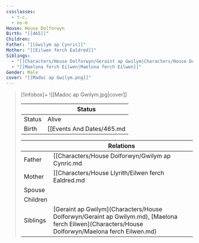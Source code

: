 ```yaml
---
cssclasses:
  - t-c,
  - no-m
House: House Dolforwyn
Birth: "[[465]]"
Children: 
Father: "[[Gwilym ap Cynric]]"
Mother: "[[Eilwen ferch Ealdred]]"
Siblings:
  - "[[Characters/House Dolforwyn/Geraint ap Gwilym|Characters/House Dolforwyn/Geraint ap Gwilym]]"
  - "[[Maelona ferch Eilwen|Maelona ferch Eilwen]]"
Gender: Male
cover: "[[Madoc ap Gwilym.png]]"
---
```

> [!infobox]+
> ![[Madoc ap Gwilym.jpg|cover]]
>
>|| Status   |
> | ---- | ---- |
> |Status| Alive|
> |Birth|[[Events And Dates/465.md|465]] <small>(Age 20)</small>  |
>
>|| Relations   |
> | ---- | ---- |
> | Father | [[Characters/House Dolforwyn/Gwilym ap Cynric.md|Gwilym ap Cynric]] |
> | Mother | [[Characters/House Llyrith/Eilwen ferch Ealdred.md|Eilwen ferch Ealdred]] |
> | Spouse |  |
> | Children|  |
> | Siblings | [Geraint ap Gwilym](Characters/House Dolforwyn/Geraint ap Gwilym.md), [Maelona ferch Eilwen](Characters/House Dolforwyn/Maelona ferch Eilwen.md)|
> 

